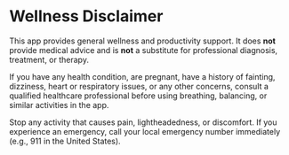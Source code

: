 # Wellness Disclaimer

This app provides general wellness and productivity support. It does **not** provide medical advice and is **not** a substitute for professional diagnosis, treatment, or therapy.

If you have any health condition, are pregnant, have a history of fainting, dizziness, heart or respiratory issues, or any other concerns, consult a qualified healthcare professional before using breathing, balancing, or similar activities in the app.

Stop any activity that causes pain, lightheadedness, or discomfort. If you experience an emergency, call your local emergency number immediately (e.g., 911 in the United States).
